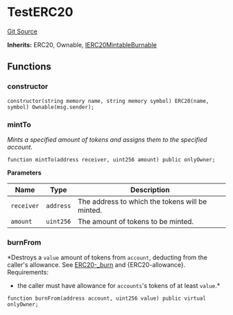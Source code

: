 # TestERC20
[Git Source](https://github.com/Taraxa-project/bridge/blob/e4d318b451d9170f9f2dde80fe4263043786ba03/src/lib/TestERC20.sol)

**Inherits:**
ERC20, Ownable, [IERC20MintableBurnable](/src/connectors/IERC20MintableBurnable.sol/interface.IERC20MintableBurnable.md)


## Functions
### constructor


```solidity
constructor(string memory name, string memory symbol) ERC20(name, symbol) Ownable(msg.sender);
```

### mintTo

*Mints a specified amount of tokens and assigns them to the specified account.*


```solidity
function mintTo(address receiver, uint256 amount) public onlyOwner;
```
**Parameters**

|Name|Type|Description|
|----|----|-----------|
|`receiver`|`address`|The address to which the tokens will be minted.|
|`amount`|`uint256`|The amount of tokens to be minted.|


### burnFrom

*Destroys a `value` amount of tokens from `account`, deducting from
the caller's allowance.
See [ERC20-_burn](/lib/beacon-light-client/lib/create3-deploy/lib/solmate/src/tokens/ERC1155.sol/abstract.ERC1155.md#_burn) and {ERC20-allowance}.
Requirements:
- the caller must have allowance for ``accounts``'s tokens of at least
`value`.*


```solidity
function burnFrom(address account, uint256 value) public virtual onlyOwner;
```

